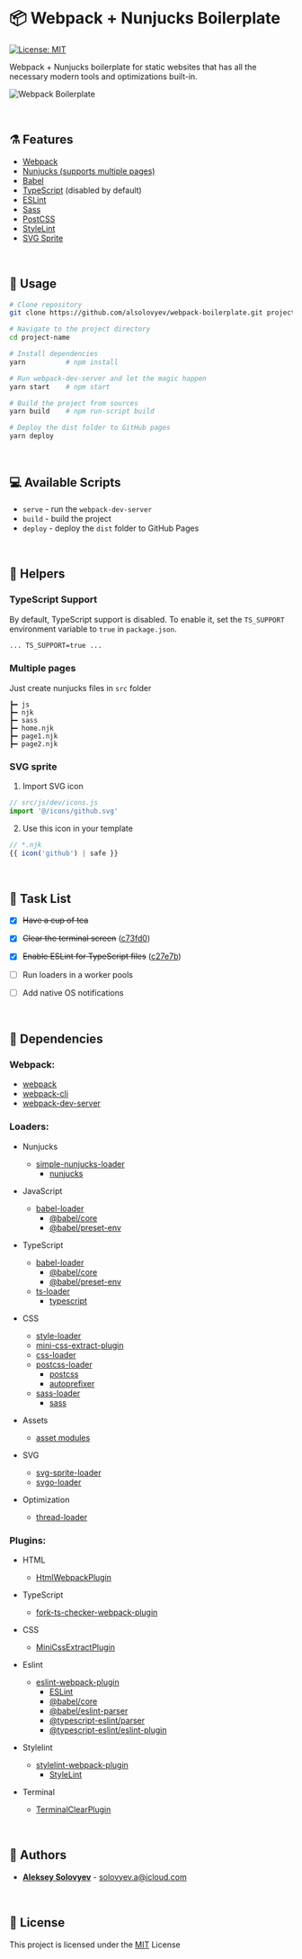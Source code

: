 # 📦 Webpack + Nunjucks Boilerplate
[![License: MIT](https://img.shields.io/badge/License-MIT-blue.svg)](https://opensource.org/licenses/MIT)

Webpack + Nunjucks boilerplate for static websites that has all the necessary modern tools and optimizations built-in.

![Webpack Boilerplate](https://habrastorage.org/webt/iy/mr/2a/iymr2asueudrawkzepthfai6qvy.jpeg)

<br/>



## ⚗️ Features
- [Webpack](https://webpack.js.org)
- [Nunjucks (supports multiple pages)](https://mozilla.github.io/nunjucks)
- [Babel](https://babeljs.io)
- [TypeScript](https://typescriptlang.org) (disabled by default)
- [ESLint](https://eslint.org)
- [Sass](https://sass-lang.com)
- [PostCSS](https://postcss.org)
- [StyleLint](https://stylelint.io)
- [SVG Sprite](https://github.com/JetBrains/svg-sprite-loader)


<br/>



## 🚀 Usage
```bash
# Clone repository
git clone https://github.com/alsolovyev/webpack-boilerplate.git project-name

# Navigate to the project directory
cd project-name

# Install dependencies
yarn          # npm install

# Run webpack-dev-server and let the magic happen
yarn start    # npm start

# Build the project from sources
yarn build    # npm run-script build

# Deploy the dist folder to GitHub pages
yarn deploy
```

<br/>



## 💻 Available Scripts

- `serve` - run the `webpack-dev-server`
- `build` - build the project
- `deploy` - deploy the `dist` folder to GitHub Pages

<br/>



## 📘 Helpers

### TypeScript Support

By default, TypeScript support is disabled. To enable it, set the `TS_SUPPORT` environment variable to `true` in `package.json`.
```bash
... TS_SUPPORT=true ...
```

### Multiple pages

Just create nunjucks files in `src` folder
```
┣━ js
┣━ njk
┣━ sass
┣━ home.njk
┣━ page1.njk
┣━ page2.njk
```

### SVG sprite

1. Import SVG icon
```javascript
// src/js/dev/icons.js
import '@/icons/github.svg'
```
2. Use this icon in your template
```javascript
// *.njk
{{ icon('github') | safe }}
```

<br/>



## 🔨 Task List
- [x] ~~Have a cup of tea~~
- [x] ~~Clear the terminal screen~~ ([c73fd0](https://github.com/alsolovyev/webpack-boilerplate/commit/c73fd0d4cbf53da72866ac9a326f27f9d62fbf79))
- [x] ~~Enable ESLint for TypeScript files~~ ([c27e7b](https://github.com/alsolovyev/webpack-nunjucks-boilerplate/commit/c27e7be368fedff85817efc422e5ffe7233eda39))
- [ ] Run loaders in a worker pools
- [ ] Add native OS notifications


<br/>



## 📓 Dependencies

### Webpack:
- [webpack](https://github.com/webpack/webpack)
- [webpack-cli](https://github.com/webpack/webpack-cli)
- [webpack-dev-server](https://github.com/webpack/webpack-dev-server)

### Loaders:
- Nunjucks
  - [simple-nunjucks-loader](https://github.com/ogonkov/nunjucks-loader)
    - [nunjucks](https://github.com/mozilla/nunjucks)

- JavaScript
  - [babel-loader](https://github.com/babel/babel-loader)
    - [@babel/core](https://github.com/babel/babel)
    - [@babel/preset-env](https://github.com/babel/babel/tree/master/packages/babel-preset-env)

- TypeScript
  - [babel-loader](https://github.com/babel/babel-loader)
    - [@babel/core](https://github.com/babel/babel)
    - [@babel/preset-env](https://github.com/babel/babel/tree/master/packages/babel-preset-env)
  - [ts-loader](https://github.com/TypeStrong/ts-loader)
    - [typescript](https://github.com/microsoft/TypeScript)

- CSS
  - [style-loader](https://github.com/webpack-contrib/style-loader)
  - [mini-css-extract-plugin](https://github.com/webpack-contrib/mini-css-extract-plugin)
  - [css-loader](https://github.com/webpack-contrib/css-loader)
  - [postcss-loader](https://github.com/webpack-contrib/postcss-loader)
    - [postcss](https://github.com/postcss/postcss)
    - [autoprefixer](https://github.com/postcss/autoprefixer)
  - [sass-loader](https://github.com/webpack-contrib/sass-loader)
    - [sass](https://github.com/sass/sass)

- Assets
  - [asset modules](https://webpack.js.org/guides/asset-modules)

- SVG
  - [svg-sprite-loader](https://github.com/JetBrains/svg-sprite-loader)
  - [svgo-loader](https://github.com/svg/svgo-loader)

- Optimization
  - [thread-loader](https://github.com/webpack-contrib/thread-loader)

### Plugins:

- HTML
  - [HtmlWebpackPlugin](https://github.com/jantimon/html-webpack-plugin)

- TypeScript
  - [fork-ts-checker-webpack-plugin](https://github.com/TypeStrong/fork-ts-checker-webpack-plugin)

- CSS
  - [MiniCssExtractPlugin](https://github.com/webpack-contrib/mini-css-extract-plugin)

- Eslint
  - [eslint-webpack-plugin](https://github.com/webpack-contrib/eslint-webpack-plugin)
    - [ESLint](https://github.com/eslint/eslint)
    - [@babel/core](https://github.com/babel/babel)
    - [@babel/eslint-parser](https://github.com/babel/babel/tree/main/eslint/babel-eslint-parser)
    - [@typescript-eslint/parser](https://github.com/typescript-eslint/typescript-eslint/tree/master/packages/parser)
    - [@typescript-eslint/eslint-plugin](https://github.com/typescript-eslint/typescript-eslint/tree/master/packages/eslint-plugin)

- Stylelint
  - [stylelint-webpack-plugin](https://github.com/webpack-contrib/stylelint-webpack-plugin)
    - [StyleLint](https://github.com/stylelint/stylelint)

- Terminal
  - [TerminalClearPlugin](./config/plugins/clearTerminal.plugin.js)

<br/>



## 💩 Authors
* **[Aleksey Solovyev](https://github.com/alsolovyev)** - [solovyev.a@icloud.com](mailto:solovyev.a@icloud.com)

<br/>



## 📖 License
This project is licensed under the [MIT](./LICENSE) License
